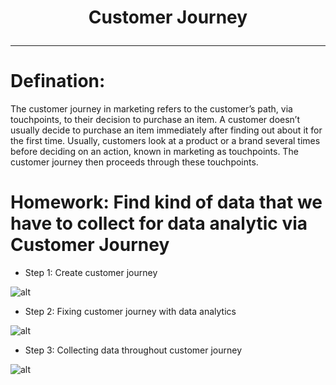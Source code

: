 # <p align="center"> Customer Journey </p>
***

# Defination:
The customer journey in marketing refers to the customer’s path, via touchpoints, to their decision to purchase an item. 
A customer doesn’t usually decide to purchase an item immediately after finding out about it for the first time. 
Usually, customers look at a product or a brand several times before deciding on an action, known in marketing as touchpoints. 
The customer journey then proceeds through these touchpoints.  

# Homework: Find kind of data that we have to collect for data analytic via Customer Journey
- Step 1: Create customer journey

![alt](https://github.com/NattapongTH/NattapongTH-6310422089_BADS7105/blob/main/Homework%2004%20%E2%80%93%20Customer%20Journey/Photo/1.JPG)

- Step 2: Fixing customer journey with data analytics

![alt](https://github.com/NattapongTH/NattapongTH-6310422089_BADS7105/blob/main/Homework%2004%20%E2%80%93%20Customer%20Journey/Photo/2.JPG)

- Step 3: Collecting data throughout customer journey

![alt](https://github.com/NattapongTH/NattapongTH-6310422089_BADS7105/blob/main/Homework%2004%20%E2%80%93%20Customer%20Journey/Photo/3.JPG)
